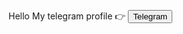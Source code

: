 Hello My telegram profile 👉 <a href="https://t.me/Shuhratbek8999"> 
  <button>Telegram</button>
</a>




